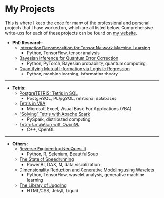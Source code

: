# My Projects

This is where I keep the code for many of the professional and personal projects that I have worked on, which are all listed below. Comprehensive write-ups for each of these projects can be found on [my website](https://ianconvy.github.io/).

- **PhD Research:**
    - [Interaction Decomposition for Tensor Network Machine Learning](https://github.com/IanConvy/interaction-decomposition)
        - Python, TensorFlow, tensor analysis
    - [Bayesian Inference for Quantum Error Correction](https://github.com/IanConvy/bayesian-error-correction)
        - Python, PyTorch, Bayesian probability, quantum computing
    - [Quantifying Mutual Information via Logistic Regression](https://github.com/IanConvy/mutual-information-scaling)
        - Python, machine learning, information theory

---

- **Tetris:**
    - [PostgreTETRIS: Tetris in SQL](https://github.com/IanConvy/tetris-in-postgresql)
        - PostgreSQL, PL/pgSQL, relational databases
    - [Tetris in VBA](https://github.com/IanConvy/vba-tetris)
        - Microsoft Excel, Visual Basic For Applications (VBA)
    - [“Solving” Tetris with Apache Spark](https://github.com/IanConvy/solving-tetris-with-spark)
        - PySpark, distributed computing
    - [Tetris Emulation with OpenGL](https://github.com/IanConvy/Tetris)
        - C++, OpenGL

---

- **Others:**
    - [Reverse Engineering NeoQuest II](https://github.com/IanConvy/reverse-engineering-neoquest2)
        - Python, R, Selenium, BeautifulSoup
    - [The State of Speedrunning](https://github.com/IanConvy/powerbi-speedrunning)
        - Power BI, DAX, M, data visualization
    - [Dimensionality Reduction and Generative Modeling using Wavelets](https://github.com/IanConvy/wavelet-reconstructor)
        - Python, TensorFlow, wavelet analysis, generative machine learning
    - [The Library of Juggling](https://github.com/IanConvy/libraryofjuggling)
        - HTML/CSS, Jekyll, Liquid
